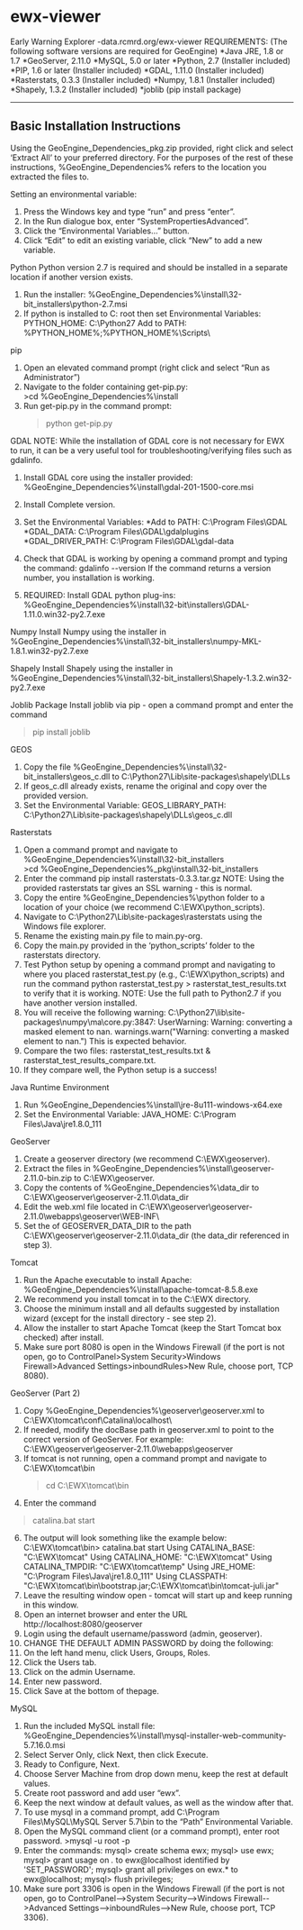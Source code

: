 # ewx-viewer
Early Warning Explorer -data.rcmrd.org/ewx-viewer
REQUIREMENTS: 
(The following software versions are required for GeoEngine)
*Java JRE, 1.8 or 1.7
*GeoServer, 2.11.0
*MySQL, 5.0 or later
*Python, 2.7 (Installer included)
*PIP, 1.6 or later (Installer included)
*GDAL, 1.11.0 (Installer included)
*Rasterstats, 0.3.3 (Installer included)
*Numpy, 1.8.1  (Installer included)
*Shapely, 1.3.2 (Installer included)
*joblib (pip install package)

------------------------------------------------------------------------------------------------------------
Basic Installation Instructions
------------------------------------------------------------------------------------------------------------
Using the GeoEngine_Dependencies_pkg.zip provided, right click and select ‘Extract All’ to your preferred directory. For the purposes of the rest of these instructions, %GeoEngine_Dependencies% refers to the location you extracted the files to.

Setting an environmental variable: 
1)	Press the Windows key and type “run” and press “enter”. 
2)	In the Run dialogue box, enter “SystemPropertiesAdvanced”.
3)	Click the “Environmental Variables…” button. 
4)	Click “Edit” to edit an existing variable, click “New” to add a new variable.

Python
Python version 2.7 is required and should be installed in a separate location if another version exists.
1)	Run the installer: %GeoEngine_Dependencies%\install\32-bit_installers\python-2.7.msi
2)	If python is installed to C: root then set Environmental Variables:
PYTHON_HOME: C:\Python27
Add to PATH: %PYTHON_HOME%;%PYTHON_HOME%\Scripts\

pip
1)	Open an elevated command prompt (right click and select “Run as Administrator”) 
2)	Navigate to the folder containing get-pip.py:        
            >cd %GeoEngine_Dependencies%\install
3)	Run get-pip.py in the command prompt:
      >python get-pip.py 

GDAL
NOTE: While the installation of GDAL core is not necessary for EWX to run, it can be a very useful tool for troubleshooting/verifying files such as gdalinfo. 
1)	Install GDAL core using the installer provided: %GeoEngine_Dependencies%\install\gdal-201-1500-core.msi
2)	Install Complete version.
3)	Set the Environmental Variables:
*Add to PATH: C:\Program Files\GDAL
*GDAL_DATA: C:\Program Files\GDAL\gdalplugins 
*GDAL_DRIVER_PATH: C:\Program Files\GDAL\gdal-data 

3)	Check that GDAL is working by opening a command prompt and typing the command:
gdalinfo --version
If the command returns a version number, you installation is working.

4)	REQUIRED: Install GDAL python plug-ins: 
%GeoEngine_Dependencies%\install\32-bit\installers\GDAL-1.11.0.win32-py2.7.exe

Numpy
Install Numpy using the installer in %GeoEngine_Dependencies%\install\32-bit_installers\numpy-MKL-1.8.1.win32-py2.7.exe

Shapely
Install Shapely using the installer in %GeoEngine_Dependencies%\install\32-bit_installers\Shapely-1.3.2.win32-py2.7.exe

Joblib Package
Install joblib via pip - open a command prompt and enter the command
>pip install joblib 

GEOS 
1)	Copy the file 
     %GeoEngine_Dependencies%\install\32-bit_installers\geos_c.dll 
            to
     C:\Python27\Lib\site-packages\shapely\DLLs
2)	If geos_c.dll already exists, rename the original and copy over the provided version.
3)	Set the Environmental Variable:
GEOS_LIBRARY_PATH: C:\Python27\Lib\site-packages\shapely\DLLs\geos_c.dll 

Rasterstats
1)	Open a command prompt and navigate to %GeoEngine_Dependencies%\install\32-bit_installers\
            >cd %GeoEngine_Dependencies%_pkg\install\32-bit_installers 
2)	Enter the command
            pip install rasterstats-0.3.3.tar.gz
NOTE: Using the provided rasterstats tar gives an SSL warning - this is normal.
3)	Copy the entire %GeoEngine_Dependencies%\python folder to a location of your choice (we recommend C:\EWX\python_scripts).
4)	Navigate to C:\Python27\Lib\site-packages\rasterstats using the Windows file explorer.
5)	Rename the existing main.py file to main.py-org.
6)	Copy the main.py provided in the ‘python_scripts’ folder to the rasterstats directory.
7)	Test Python setup by opening a command prompt and navigating to where you placed rasterstat_test.py (e.g., C:\EWX\python_scripts) and run the command
	python rasterstat_test.py > rasterstat_test_results.txt 
to verify that it is working.
NOTE: Use the full path to Python2.7 if you have another version installed.
8)	You will receive the following warning:
C:\Python27\lib\site-packages\numpy\ma\core.py:3847: UserWarning: Warning: converting a masked element to nan.
  warnings.warn("Warning: converting a masked element to nan.")
This is expected behavior.
9)	Compare the two files: rasterstat_test_results.txt & rasterstat_test_results_compare.txt.
10)	If they compare well, the Python setup is a success!

Java Runtime Environment
1)	Run %GeoEngine_Dependencies%\install\jre-8u111-windows-x64.exe
2)	Set the Environmental Variable:
JAVA_HOME: C:\Program Files\Java\jre1.8.0_111

GeoServer
1)	Create a geoserver directory (we recommend C:\EWX\geoserver).
2)	Extract the files in %GeoEngine_Dependencies%\install\geoserver-2.11.0-bin.zip to C:\EWX\geoserver.
3)	Copy the contents of %GeoEngine_Dependencies%\data_dir to C:\EWX\geoserver\geoserver-2.11.0\data_dir
4)	Edit the web.xml file located in C:\EWX\geoserver\geoserver-2.11.0\webapps\geoserver\WEB-INF\
5)	Set the <param-value> of GEOSERVER_DATA_DIR to the path C:\EWX\geoserver\geoserver-2.11.0\data_dir 
(the data_dir referenced in step 3).

Tomcat
1)	Run the Apache executable to install Apache:
%GeoEngine_Dependencies%\install\apache-tomcat-8.5.8.exe 
2)	We recommend you install tomcat in to the C:\EWX directory.
3)	Choose the minimum install and all defaults suggested by installation wizard (except for the install directory - see step 2).
4)	Allow the installer to start Apache Tomcat (keep the Start Tomcat box checked) after install.
5)	Make sure port 8080 is open in the Windows Firewall (if the port is not open, go to ControlPanel>System Security>Windows Firewall>Advanced Settings>inboundRules>New Rule, choose port, TCP 8080).

GeoServer (Part 2)
1)	Copy %GeoEngine_Dependencies%\geoserver\geoserver.xml 
             to 
             C:\EWX\tomcat\conf\Catalina\localhost\
2)	If needed, modify the docBase path in geoserver.xml to point to the correct version of GeoServer. For example: C:\EWX\geoserver\geoserver-2.11.0\webapps\geoserver
3)	If tomcat is not running, open a command prompt and navigate to C:\EWX\tomcat\bin
	>cd C:\EWX\tomcat\bin
5)	Enter the command 
>catalina.bat start 
6)	The output will look something like the example below:
C:\EWX\tomcat\bin> catalina.bat start
Using CATALINA_BASE:   "C:\EWX\tomcat"
Using CATALINA_HOME:   "C:\EWX\tomcat"
Using CATALINA_TMPDIR: "C:\EWX\tomcat\temp"
Using JRE_HOME:        "C:\Program Files\Java\jre1.8.0_111"
Using CLASSPATH:       "C:\EWX\tomcat\bin\bootstrap.jar;C:\EWX\tomcat\bin\tomcat-juli.jar"
7)	Leave the resulting window open - tomcat will start up and keep running in this window. 
8)	Open an internet browser and enter the URL http://localhost:8080/geoserver
9)	Login using the default username/password (admin, geoserver).
10)	CHANGE THE DEFAULT ADMIN PASSWORD by doing the following:
11)	On the left hand menu, click Users, Groups, Roles.
12)	Click the Users tab.
13)	Click on the admin Username.
14)	Enter new password.
15)	Click Save at the bottom of thepage.

MySQL
1)	Run the included MySQL install file: %GeoEngine_Dependencies%\install\mysql-installer-web-community-5.7.16.0.msi
2)	Select Server Only, click Next, then click Execute.
3)	Ready to Configure, Next.
4)	Choose Server Machine from drop down menu, keep the rest at default values.
5)	Create root password and add user “ewx”.
6)	Keep the next window at default values, as well as the window after that.
7)	To use mysql in a command prompt, add C:\Program Files\MySQL\MySQL Server 5.7\bin to the “Path” Environmental Variable.
8)	Open the MySQL command client (or a command prompt), enter root password.
             >mysql -u root -p
9)	Enter the commands: 
mysql> create schema ewx;
mysql> use ewx;
mysql> grant usage on *.* to ewx@localhost identified by 'SET_PASSWORD';
mysql> grant all privileges on ewx.* to ewx@localhost;
mysql> flush privileges;
10)	Make sure port 3306 is open in the Windows Firewall (if the port is not open, go to ControlPanel-->System Security-->Windows Firewall-->Advanced Settings-->inboundRules-->New Rule, choose port, TCP 3306).
